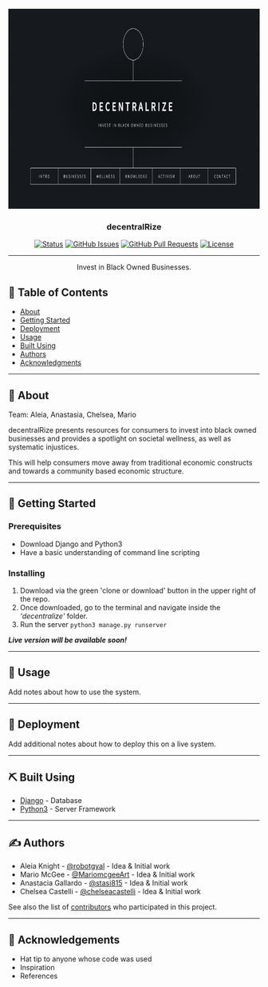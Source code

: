 <p align="center">
  <a href="" rel="noopener">
 <img width=700px height=400px src="home.png" alt="Project logo"></a>
</p>

<h3 align="center">decentralRize</h3>

<div align="center">

[![Status](https://img.shields.io/badge/status-active-success.svg)]()
[![GitHub Issues](https://img.shields.io/github/issues/kylelobo/The-Documentation-Compendium.svg)](https://github.com/kylelobo/The-Documentation-Compendium/issues)
[![GitHub Pull Requests](https://img.shields.io/github/issues-pr/kylelobo/The-Documentation-Compendium.svg)](https://github.com/kylelobo/The-Documentation-Compendium/pulls)
[![License](https://img.shields.io/badge/license-MIT-blue.svg)](/LICENSE)

</div>

---

<p align="center"> Invest in Black Owned Businesses. 
    <br> 
</p>

## 📝 Table of Contents

- [About](#about)
- [Getting Started](#getting_started)
- [Deployment](#deployment)
- [Usage](#usage)
- [Built Using](#built_using)
- [Authors](#authors)
- [Acknowledgments](#acknowledgement)

---

## 🧐 About <a name = "about"></a>

Team: Aleia, Anastasia, Chelsea, Mario

decentralRize presents resources for consumers to invest into black owned businesses and provides a spotlight on societal wellness, as well as systematic injustices.

This will help consumers move away from traditional economic constructs and towards a community based economic structure. 

---

## 🏁 Getting Started <a name = "getting_started"></a>

### Prerequisites

- Download Django and Python3  
- Have a basic understanding of command line scripting


### Installing

1. Download via the green 'clone or download' button in the upper right of the repo. 
2. Once downloaded, go to the terminal and navigate inside the _'decentralize'_ folder.
3. Run the server `python3 manage.py runserver`  

***Live version will be available soon!***


---

## 🎈 Usage <a name="usage"></a>

Add notes about how to use the system.


----

## 🚀 Deployment <a name = "deployment"></a>

Add additional notes about how to deploy this on a live system.

---

## ⛏️ Built Using <a name = "built_using"></a>

- [Django](https://www.djangoproject.com/) - Database
- [Python3](https://python.org/) - Server Framework

---

## ✍️ Authors <a name = "authors"></a>

- Aleia Knight - [@robotgyal](https://github.com/robotgyal) - Idea & Initial work
- Mario McGee - [@MariomcgeeArt](https://github.com/MariomcgeeArt) - Idea & Initial work
- Anastacia Gallardo - [@stasi815](https://github.com/stasi815) - Idea & Initial work
- Chelsea Castelli - [@chelseacastelli](https://github.com/chelseacastelli) - Idea & Initial work

See also the list of [contributors](https://github.com/kylelobo/The-Documentation-Compendium/contributors) who participated in this project.

---

## 🎉 Acknowledgements <a name = "acknowledgement"></a>

- Hat tip to anyone whose code was used
- Inspiration
- References
